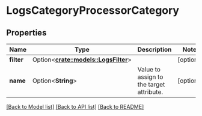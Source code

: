# LogsCategoryProcessorCategory

## Properties

Name | Type | Description | Notes
------------ | ------------- | ------------- | -------------
**filter** | Option<[**crate::models::LogsFilter**](LogsFilter.md)> |  | [optional]
**name** | Option<**String**> | Value to assign to the target attribute. | [optional]

[[Back to Model list]](../README.md#documentation-for-models) [[Back to API list]](../README.md#documentation-for-api-endpoints) [[Back to README]](../README.md)



